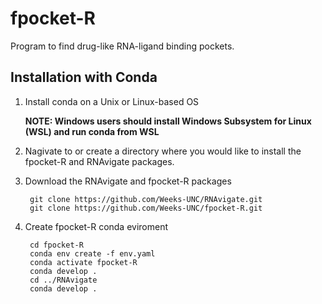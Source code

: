 # fpocket-R
Program to find drug-like RNA-ligand binding pockets.

## Installation with Conda

1. Install conda on a Unix or Linux-based OS

    **NOTE: Windows users should install Windows Subsystem for Linux (WSL) and run conda from WSL**

2. Nagivate to or create a directory where you would like to install the fpocket-R and RNAvigate packages.

3. Download the RNAvigate and fpocket-R packages

        git clone https://github.com/Weeks-UNC/RNAvigate.git
        git clone https://github.com/Weeks-UNC/fpocket-R.git

4. Create fpocket-R conda eviroment

        cd fpocket-R
        conda env create -f env.yaml
        conda activate fpocket-R
        conda develop .
        cd ../RNAvigate
        conda develop .
